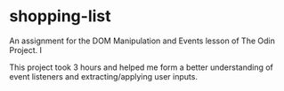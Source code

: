 # shopping-list
An assignment for the DOM Manipulation and Events lesson of The Odin Project. I

This project took 3 hours and helped me form a better understanding of event listeners
and extracting/applying user inputs. 